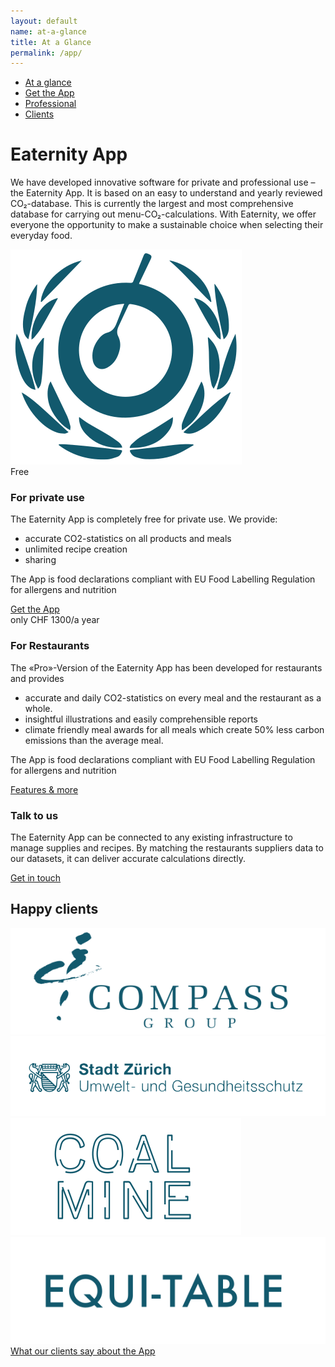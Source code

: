 ```yaml
---
layout: default
name: at-a-glance
title: At a Glance
permalink: /app/
---
```


<div class="container hidden-xs">
  <div class="row">
    <div class="col-xs-12 text-center">
      <ul class="subNavigation">
        <a href="/app"><li class="current">At a glance</li></a>
        <a href="/app/get-the-app"><li>Get the App</li></a>
        <a href="/app/professional"><li>Professional</li></a>
        <a href="/app/clients"><li>Clients</li></a>
      </ul>
    </div>
  </div>
</div>

<div class="container">
  <div class="row push-top push-bottom verticalAlign">
    <div class="col-xs-12 col-sm-offset-1 col-sm-7">
      <div>
        <h1>Eaternity App</h1>
        <p>We have developed innovative software for private and professional use – the Eaternity App. It is based on an easy to understand and yearly reviewed CO₂-database. This is currently the largest and most comprehensive database for carrying out menu-CO₂-calculations. With Eaternity, we offer everyone the opportunity to make a sustainable choice when selecting their everyday food.</p>
      </div>
    </div>
    <div class="col-xs-offset-4 col-xs-4 col-sm-offset-1 col-sm-2 xs-push-top">
      <img class="responsive" src="/img/at-a-glance/eaternity-icon.svg">
    </div>
  </div>

  <div class="row big-push-bottom md-verticalAlign">
    <div class="col-xs-12 col-md-4">
      <div>
        <div class="teaserBoxtitle bgLightBlue">
          Free
        </div>
        <div class="teaserBox bgLightGrey">
          <h3>For private use</h3>
          <p>The Eaternity App is completely free for private use. We provide:</p>
          <ul class="small-push-bottom">
            <li>accurate CO2-statistics on all products and meals</li>
            <li>unlimited recipe creation</li>
            <li>sharing</li>
          </ul>
          <p>The App is food declarations compliant with EU Food Labelling Regulation for allergens and nutrition</p>
          <a href="/app/get-the-app" class="button">Get the App <i class="fa fa-angle-right fa-lg"></i></a>
        </div>
      </div>
    </div>
    <div class="col-xs-12 col-md-4 sm-push-top">
      <div>
        <div class="teaserBoxtitle bgProfessionalHeader">
          only CHF 1300/a year
        </div>
        <div class="teaserBox bgProfessionalBox">
          <h3>For Restaurants</h3>
          <p>The «Pro»-Version of the Eaternity App has been developed for restaurants and provides</p>
          <ul class="small-push-bottom">
            <li>accurate and daily CO2-statistics on every meal and the restaurant as a whole.</li>
            <li>insightful illustrations and easily comprehensible reports</li>
            <li>climate friendly meal awards for all meals which create 50% less carbon emissions than the average meal.</li>
          </ul>
          <p>The App is food declarations compliant with EU Food Labelling Regulation for allergens and nutrition</p>
          <a href="/app/professional" class="button">Features & more <i class="fa fa-angle-right fa-lg"></i></a>
        </div>
      </div>
    </div>
    <div class="col-xs-12 col-md-4 sm-push-top">
      <div>
        <div class="teaserBox bgLightGrey">
          <h3>Talk to us</h3>
          <p>The Eaternity App can be connected to any existing infrastructure to manage supplies and recipes. By matching the restaurants suppliers data to our datasets, it can deliver accurate calculations directly.</p>
          <a href="/contact" class="button">Get in touch <i class="fa fa-angle-right fa-lg"></i></a>
        </div>
      </div>
    </div>
  </div>
</div>

<div class="window" style="background-image: url('/img/at-a-glance/ataglance-parallax.jpg')"></div>

<div class="container">
  <div class="row big-push-top small-push-bottom">
    <div class="col-xs-12 text-center">
      <h2>Happy clients</h2>
    </div>
  </div>

  <div class="row push-bottom">
    <div class="col-xs-offset-2 col-xs-8 col-sm-offset-0 col-sm-3 text-center">
      <img class="responsive" src="/img/at-a-glance/logo-compass.svg">
    </div>
    <div class="col-xs-offset-2 col-xs-8 col-sm-offset-0 col-sm-4 text-center xs-push-top">
      <img class="responsive" src="/img/at-a-glance/logo-stadt-zurich.svg">
    </div>
    <div class="col-xs-offset-2 col-xs-8 col-sm-offset-0 col-sm-2 text-center xs-push-top">
      <img class="responsive" src="/img/at-a-glance/logo-coalmine.svg">
    </div>
    <div class="col-xs-offset-2 col-xs-8 col-sm-offset-0 col-sm-3 text-center xs-push-top">
      <img class="responsive" src="/img/at-a-glance/logo-equitable.svg">
    </div>
  </div>

  <div class="row push-bottom">
    <div class="col-xs-12 text-center">
      <a href="/app/clients" class="button">What our clients say about the App <i class="fa fa-angle-right fa-lg"></i></a>
    </div>
  </div>

</div>


<script src="https://ajax.googleapis.com/ajax/libs/jquery/1.11.3/jquery.min.js"></script>
<script src="/js/jquery.magnific-popup.min.js"></script>
<script src="/js/bootstrap.min.js"></script>
<script src="/js/icheck.min.js"></script>
<script src="/js/script.js"></script>
